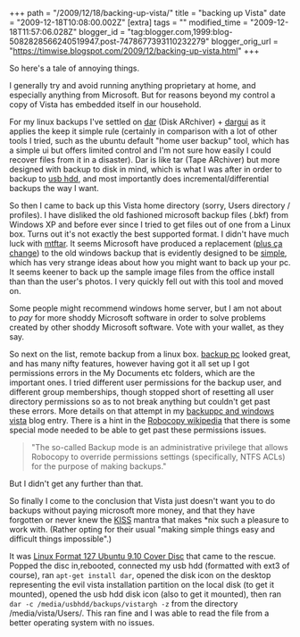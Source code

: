 +++
path = "/2009/12/18/backing-up-vista/"
title = "backing up Vista"
date = "2009-12-18T10:08:00.002Z"
[extra]
tags = ""
modified_time = "2009-12-18T11:57:06.028Z"
blogger_id = "tag:blogger.com,1999:blog-5082828566240519947.post-7478677393110232279"
blogger_orig_url = "https://timwise.blogspot.com/2009/12/backing-up-vista.html"
+++

So here's a tale of annoying things.  

I generally try and avoid running anything proprietary at home, and especially anything from Microsoft. But for reasons beyond my control a copy of Vista has embedded itself in our household.  

For my linux backups I've settled on [dar](http://dar.linux.free.fr/) (Disk ARchiver) + [dargui](http://dargui.sourceforge.net/) as it applies the keep it simple rule (certainly in comparison with a lot of other tools I tried, such as the ubuntu default "home user backup" tool, which has a simple ui but offers limited control and I'm not sure how easily I could recover files from it in a disaster). Dar is like tar (Tape ARchiver) but more designed with backup to disk in mind, which is what I was after in order to backup to [usb hdd](http://www.ebuyer.com/product/178934), and most importantly does incremental/differential backups the way I want.  

So then I came to back up this Vista home directory (sorry, Users directory / profiles). I have disliked the old fashioned microsoft backup files (.bkf) from Windows XP and before ever since I tried to get files out of one from a Linux box. Turns out it's not exactly the best supported format. I didn't have much luck with [mtftar](http://freshmeat.net/projects/mtftar/). It seems Microsoft have produced a replacement ([plus ça change](http://en.wiktionary.org/wiki/plus_%C3%A7a_change,_plus_c%27est_la_m%C3%AAme_chose)) to the old windows backup that is evidently designed to be [simple](http://dictionary.reference.com/browse/simple "lacking mental acuteness or sense"), which has very strange ideas about how you might want to back up your pc. It seems keener to back up the sample image files from the office install than than the user's photos. I very quickly fell out with this tool and moved on.  

Some people might recommend windows home server, but I am not about to _pay_ for more shoddy Microsoft software in order to solve problems created by other shoddy Microsoft software. Vote with your wallet, as they say.  

So next on the list, remote backup from a linux box. [backup pc](http://backuppc.sourceforge.net/) looked great, and has many nifty features, however having got it all set up I got permissions errors in the My Documents etc folders, which are the important ones. I tried different user permissions for the backup user, and different group memberships, though stopped short of resetting all user directory permissions so as to not break anything but couldn't get past these errors. More details on that attempt in my [backuppc and windows vista](http://timwise.blogspot.com/2009/10/backuppc-and-windows-vista.html) blog entry. There is a hint in the [Robocopy wikipedia](http://en.wikipedia.org/wiki/Robocopy) that there is some special mode needed to be able to get past these permissions issues.

> "The so-called Backup mode is an administrative privilege that allows Robocopy to override permissions settings (specifically, NTFS ACLs) for the purpose of making backups."

But I didn't get any further than that.  

So finally I come to the conclusion that Vista just doesn't want you to do backups without paying microsoft more money, and that they have forgotten or never knew the [KISS](http://en.wikipedia.org/wiki/KISS_principle) mantra that makes *nix such a pleasure to work with. (Rather opting for their usual "making simple things easy and difficult things impossible".)  

It was [Linux Format 127 Ubuntu 9.10 Cover Disc](http://www.linuxformat.co.uk/archives?issue=127) that came to the rescue. Popped the disc in,rebooted, connected my usb hdd (formatted with ext3 of course), ran `apt-get install dar`, opened the disk icon on the desktop representing the evil vista installation partition on the local disk (to get it mounted), opened the usb hdd disk icon (also to get it mounted), then ran `dar -c /media/usbhdd/backups/vistargh -z` from the directory /media/vista/Users/. This ran fine and I was able to read the file from a better operating system with no issues.
